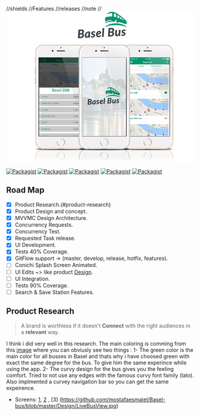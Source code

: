 //shields
//Features
//releases
//note
//
![Basel Bus: IOS Conichi Code Challenge for mostafa esmaiel](https://github.com/mostafaesmaiel/Basel-bus/blob/master/Design/BaselBus-branding.png)

[![Packagist](https://img.shields.io/badge/Architecture-MVVMC-orange.svg)]()
[![Packagist](https://img.shields.io/badge/Functionality-95%25-green.svg)]()
[![Packagist](https://img.shields.io/badge/UI-80%25-yellow.svg)]()
[![Packagist](https://img.shields.io/badge/Concurrency-Supported-orange.svg)]()
[![Packagist](https://img.shields.io/badge/Tested-40%25-gray.svg)]()

## Road Map 
- [x] Product Research.(#product-research)
- [x] Product Design and concept.  
- [x] MVVMC Design Architecture.
- [x] Concurrency Requests.  
- [x] Concurrency Test.  
- [x] Requested Task release.
- [X] UI Development.
- [x] Tests 40% Coverage.
- [x] GitFlow support -> (master, develop, release, hotfix, features).
- [ ] Conichi Splash Screen Animated. 
- [ ] UI Edits ~> like product [Design](https://github.com/mostafaesmaiel/Basel-bus/blob/master/Design/LiveBusView.jpg).
- [ ] UI Integration. 
- [ ] Tests 90% Coverage. 
- [ ] Search & Save Station Features. 

## Product Research
> A brand is worthless if it doesn't **Connect** with the right audiences in a **relevant** way.

I think i did very well in this research. The main coloring is comming from this [image](http://www.michaeltaylor.ca/bus-ch/basel/basel-828-mt.jpg) where you can obviusly see two things : 
1- The green color is the main color for all busses in Basel and thats why i have choosed green with exact the same degree for the bus. To give him the same experince while using the app. 
2- The curvy design for the bus gives you the feeling comfort. Tried to not use any edges with the famous curvy font family (lato). Also implmented a curvey navigation bar so you can get the same expeirence. 
* Screens: [1](https://github.com/mostafaesmaiel/Basel-bus/blob/master/Design/FirstScreen.jpg), [2](https://github.com/mostafaesmaiel/Basel-bus/blob/master/Design/LiveBusView.jpg) , [3] (https://github.com/mostafaesmaiel/Basel-bus/blob/master/Design/LiveBusView.jpg) 
